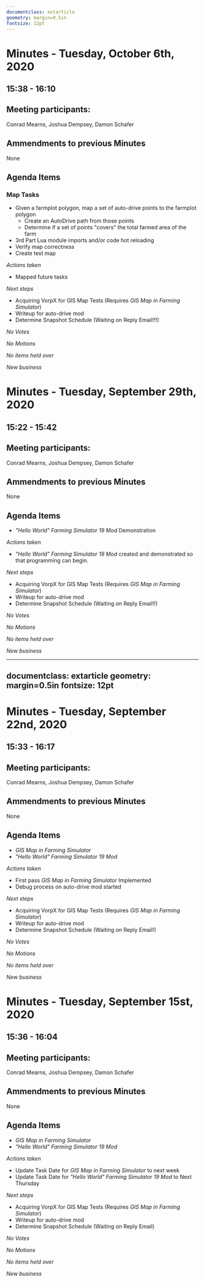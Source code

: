 ```yaml
---
documentclass: extarticle
geometry: margin=0.5in
fontsize: 12pt
---
```





Minutes - Tuesday, October 6th, 2020
=====================================
15:38 - 16:10
-------------------------------------

## Meeting participants:
Conrad Mearns, Joshua Dempsey, Damon Schafer


## Ammendments to previous Minutes
None

## Agenda Items 

### Map Tasks
- Given a farmplot polygon, map a set of auto-drive points to the farmplot polygon
    - Create an AutoDrive path from those points
    - Determine if a set of points "covers" the total farmed area of the farm
- 3rd Part Lua module imports and/or code hot reloading
- Verify map correctness
- Create test map

*Actions taken*
- Mapped future tasks

*Next steps*

- Acquiring VorpX for GIS Map Tests (Requires _GIS Map in Farming Simulator_)
- Writeup for auto-drive mod
- Determine Snapshot Schedule (Waiting on Reply Email!!!)

*No Votes*

*No Motions*

*No items held over*

*New business*















Minutes - Tuesday, September 29th, 2020
=====================================
15:22 - 15:42
-------------------------------------

## Meeting participants:
Conrad Mearns, Joshua Dempsey, Damon Schafer


## Ammendments to previous Minutes
None

## Agenda Items 

- _"Hello World" Farming Simulator 19 Mod_ Demonstration

*Actions taken*
- _"Hello World" Farming Simulator 19 Mod_ created and demonstrated so that programming can begin.

*Next steps*

- Acquiring VorpX for GIS Map Tests (Requires _GIS Map in Farming Simulator_)
- Writeup for auto-drive mod
- Determine Snapshot Schedule (Waiting on Reply Email!!)

*No Votes*

*No Motions*

*No items held over*

*New business*





---
documentclass: extarticle
geometry: margin=0.5in
fontsize: 12pt
---

Minutes - Tuesday, September 22nd, 2020
=====================================
15:33 - 16:17
-------------------------------------

## Meeting participants:
Conrad Mearns, Joshua Dempsey, Damon Schafer


## Ammendments to previous Minutes
None

## Agenda Items 

- _GIS Map in Farming Simulator_
- _"Hello World" Farming Simulator 19 Mod_

*Actions taken*
- First pass _GIS Map in Farming Simulator_ Implemented
- Debug process on auto-drive mod started

*Next steps*

- Acquiring VorpX for GIS Map Tests (Requires _GIS Map in Farming Simulator_)
- Writeup for auto-drive mod
- Determine Snapshot Schedule (Waiting on Reply Email!)

*No Votes*

*No Motions*

*No items held over*

*New business*









Minutes - Tuesday, September 15st, 2020
=====================================
15:36 - 16:04
-------------------------------------

## Meeting participants:
Conrad Mearns, Joshua Dempsey, Damon Schafer


## Ammendments to previous Minutes
None

## Agenda Items 

- _GIS Map in Farming Simulator_
- _"Hello World" Farming Simulator 19 Mod_

*Actions taken*

- Update Task Date for _GIS Map in Farming Simulator_ to next week
- Update Task Date for _"Hello World" Farming Simulator 19 Mod_ to Next Thursday

*Next steps*

- Acquiring VorpX for GIS Map Tests (Requires _GIS Map in Farming Simulator_)
- Writeup for auto-drive mod
- Determine Snapshot Schedule (Waiting on Reply Email)

*No Votes*

*No Motions*

*No items held over*

*New business*
